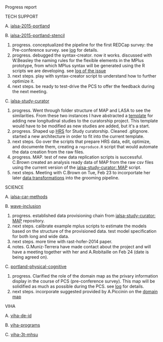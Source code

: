 Progress report

TECH SUPPORT 

A. [ialsa-2015-portland](https://github.com/IALSA/IALSA-2015-Portland)   

B. [ialsa-2015-portland-stencil](https://github.com/IALSA/ialsa-2015-portland-stencil)  
  1. progress. conceptualized the pipeline for the first REDCap survey: the Pre-conference survey. see [log](https://github.com/IALSA/ialsa-2015-portland-stencil/issues/21) for details.
  2. progress. debugged the syntax-creator. now it works. discussed with W.Beasley the naming rules for the flexible elements in the MPlus prototype, from which MPlus syntax will be generated using the R scripts we are developing.  see [log of the issue](https://github.com/IALSA/ialsa-2015-portland-stencil/issues/16)
  3. next steps. play with syntax-creator script to understand how to further optimize it.    
  4. next steps. be ready to test-drive the PCS to offer the feedback during the next meeting.   
  
C. [ialsa-study-curator](https://github.com/IALSA/ialsa-study-curator)   
  1. progress. Went through folder structure of MAP and LASA to see the similarities. From these two instances I have abstracted a [template](https://github.com/IALSA/ialsa-study-curator/tree/new-study-template) for adding new longitudinal studies to the curatorship project. This template would have to be modified as new studies are added, but it's a start.    
  2. progress.  Shaped up [HRS](https://github.com/IALSA/HRS) for Study curatorship. Cleaned .gitignore. started a new architecture in order to fit into the current template.  
  3. next steps. Go over the scripts that prepare HRS data, edit, optimize, and documente them,  creating a `reproduce.R` script that would automate the data creation from the raw files.   
  4. progress. MAP. test of new data replication scripts is successful. C.Brown created an analysis ready data of MAP from the raw csv files using the current version of the [ialsa-study-curator: MAP](https://github.com/IALSA/MAP) script.
  5. next steps. Meeting with C.Brown on Tue, Feb 23 to incorportate her later [data transformations](https://github.com/IALSA/MAP/blob/master/scripts/data/2-transformations.R) into the grooming pipeline. 


SCIENCE   
 
A. [ialsa-car-methods](https://github.com/IALSA/ialsa-car-methods)    
  

B. [wave-inclusion](https://github.com/IALSA/wave-inclusion)    
  1. progress. established data provisioning chain from [ialsa-study-curator: MAP](https://github.com/IALSA/MAP) repository.
  2. next steps. calibrate example mplus scripts to estimate the models based on the structure of the provisioned data. test model specification for both long and wide data.
  3. next steps. more time with rast-hofer-2014 paper.
  4. notes. G.Muniz-Terrera have made contact about the project and will have a meeting together with her and  A.Robitaille  on Feb 24 (date is being agreed on). 

C. [portland-physical-cognitive](https://github.com/IALSA/Portland-physical-cognitive)   
  1. progress. Clarified the role of the domain map as the privary information display in the course of PCS (pre-conference survey). This map will be solidified as much as possible during the PCS. see [log](https://github.com/IALSA/ialsa-2015-portland-stencil/issues/21) for details.  
  2. next steps. incorporate suggested provided by A.Piccinin on the [domain map](https://github.com/IALSA/Portland-physical-cognitive/issues/4)


VIHA    

A. [viha-de-id](https://github.com/IHACRU/viha-de-id)    

B. [viha-programs](https://github.com/IHACRU/VIHA-programs)    

C. [viha-3t-mhsu](https://github.com/IHACRU/viha-3t-mhsu)    
